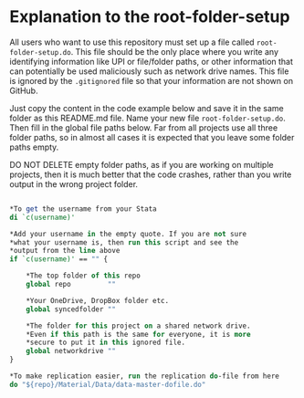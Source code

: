 # Explanation to the root-folder-setup

All users who want to use this repository must set up a file called `root-folder-setup.do`. This file should be the only place where you write any identifying information like UPI or file/folder paths, or other information that can potentially be used maliciously such as network drive names. This file is ignored by the `.gitignored` file so that your information are not shown on GitHub.

Just copy the content in the code example below and save it in the same folder as this README.md file. Name your new file `root-folder-setup.do`. Then fill in the global file paths below. Far from all projects use all three folder paths, so in almost all cases it is expected that you leave some folder paths empty.

DO NOT DELETE empty folder paths, as if you are working on multiple projects, then it is much better that the code crashes, rather than you write output in the wrong project folder.

``` Stata

*To get the username from your Stata
di `c(username)'

*Add your username in the empty quote. If you are not sure
*what your username is, then run this script and see the
*output from the line above
if `c(username)' == "" {

    *The top folder of this repo
    global repo         ""

    *Your OneDrive, DropBox folder etc.
    global syncedfolder ""

    *The folder for this project on a shared network drive.
    *Even if this path is the same for everyone, it is more
    *secure to put it in this ignored file.
    global networkdrive ""
}

*To make replication easier, run the replication do-file from here
do "${repo}/Material/Data/data-master-dofile.do"

```
